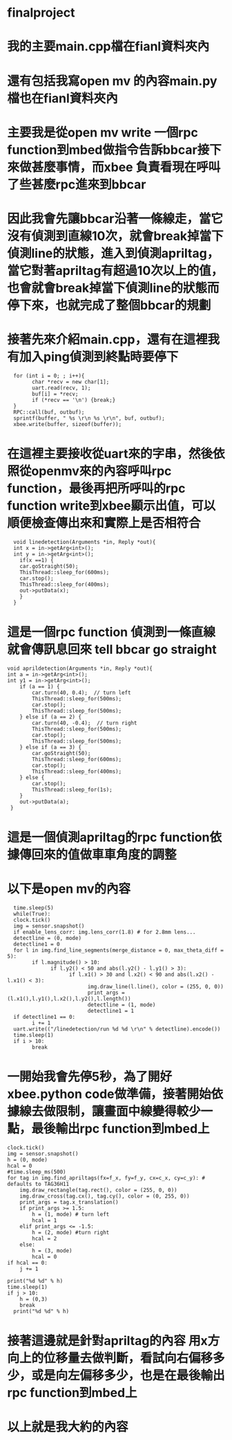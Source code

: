 # finalproject
# 我的主要main.cpp檔在fianl資料夾內
# 還有包括我寫open mv 的內容main.py檔也在fianl資料夾內

# 主要我是從open mv write 一個rpc function到mbed做指令告訴bbcar接下來做甚麼事情，而xbee 負責看現在呼叫了些甚麼rpc進來到bbcar
# 因此我會先讓bbcar沿著一條線走，當它沒有偵測到直線10次，就會break掉當下偵測line的狀態，進入到偵測apriltag，當它對著apriltag有超過10次以上的值，也會就會break掉當下偵測line的狀態而停下來，也就完成了整個bbcar的規劃
# 接著先來介紹main.cpp，還有在這裡我有加入ping偵測到終點時要停下
     
      for (int i = 0; ; i++){
            char *recv = new char[1];
            uart.read(recv, 1);
            buf[i] = *recv;
            if (*recv == '\n') {break;}
      }
      RPC::call(buf, outbuf);
      sprintf(buffer, " %s \r\n %s \r\n", buf, outbuf);
      xbee.write(buffer, sizeof(buffer));

# 在這裡主要接收從uart來的字串，然後依照從openmv來的內容呼叫rpc function，最後再把所呼叫的rpc function write到xbee顯示出值，可以順便檢查傳出來和實際上是否相符合
      void linedetection(Arguments *in, Reply *out){
      int x = in->getArg<int>();
      int y = in->getArg<int>();
        if(x ==1) {
        car.goStraight(50);
        ThisThread::sleep_for(600ms);
        car.stop();
        ThisThread::sleep_for(400ms);
        out->putData(x);
        }
      }
# 這是一個rpc function 偵測到一條直線就會傳訊息回來 tell bbcar go straight
    void aprildetection(Arguments *in, Reply *out){
    int a = in->getArg<int>();
    int y1 = in->getArg<int>();
        if (a == 1) {
            car.turn(40, 0.4);  // turn left
            ThisThread::sleep_for(500ms);
            car.stop();
            ThisThread::sleep_for(500ms);
        } else if (a == 2) {
            car.turn(40, -0.4);  // turn right
            ThisThread::sleep_for(500ms);
            car.stop();
            ThisThread::sleep_for(500ms); 
        } else if (a == 3) {
            car.goStraight(50);
            ThisThread::sleep_for(600ms);
            car.stop();
            ThisThread::sleep_for(400ms);
        } else {
            car.stop();
            ThisThread::sleep_for(1s);
        }
        out->putData(a);
     }
# 這是一個偵測apriltag的rpc function依據傳回來的值做車車角度的調整

# 以下是open mv的內容
      time.sleep(5)
      while(True):
      clock.tick()
      img = sensor.snapshot()
      if enable_lens_corr: img.lens_corr(1.8) # for 2.8mm lens...
      detectline = (0, mode)
      detectline1 = 0
      for l in img.find_line_segments(merge_distance = 0, max_theta_diff = 5):
            if l.magnitude() > 10:
                  if l.y2() < 50 and abs(l.y2() - l.y1() > 3):
                        if l.x1() > 30 and l.x2() < 90 and abs(l.x2() - l.x1() < 3):
                              img.draw_line(l.line(), color = (255, 0, 0))
                              print_args = (l.x1(),l.y1(),l.x2(),l.y2(),l.length())
                              detectline = (1, mode)
                              detectline1 = 1
      if detectline1 == 0:
            i += 1
      uart.write(("/linedetection/run %d %d \r\n" % detectline).encode())
      time.sleep(1)
      if i > 10:
            break
 # 一開始我會先停5秒，為了開好xbee.python code做準備，接著開始依據線去做限制，讓畫面中線變得較少一點，最後輸出rpc function到mbed上

    clock.tick()
    img = sensor.snapshot()
    h = (0, mode)
    hcal = 0
    #time.sleep_ms(500)
    for tag in img.find_apriltags(fx=f_x, fy=f_y, cx=c_x, cy=c_y): # defaults to TAG36H11
        img.draw_rectangle(tag.rect(), color = (255, 0, 0))
        img.draw_cross(tag.cx(), tag.cy(), color = (0, 255, 0))
        print_args = tag.x_translation()
        if print_args >= 1.5:
            h = (1, mode) # turn left
            hcal = 1
        elif print_args <= -1.5:
            h = (2, mode) #turn right
            hcal = 2
        else:
            h = (3, mode)
            hcal = 0
    if hcal == 0:
        j += 1
    
    print("%d %d" % h)
    time.sleep(1)
    if j > 10:
        h = (0,3)
        break
      print("%d %d" % h)
      
  # 接著這邊就是針對apriltag的內容 用x方向上的位移量去做判斷，看試向右偏移多少，或是向左偏移多少，也是在最後輸出rpc function到mbed上
  # 以上就是我大約的內容
  


